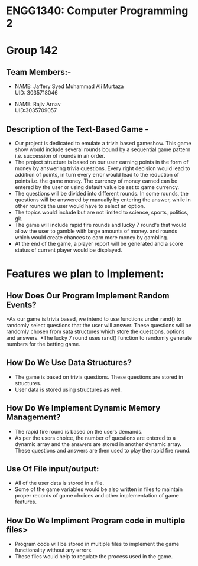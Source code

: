 # ENGG1340: Computer Programming 2                                                 
# Group 142

## Team Members:-

* NAME: Jaffery Syed Muhammad Ali Murtaza   
  UID: 3035718046
  
* NAME: Rajiv Arnav   
  UID:3035709057

## Description of the Text-Based Game -

* Our project is dedicated to emulate a trivia based gameshow. This game show would include several rounds bound by a sequential game pattern i.e. succession of rounds in an order.
* The project structure is based on our user earning points in the form of money by answering trivia questions. 
  Every right decision would lead to addition of points, in turn every error would lead to the reduction of points i.e. the game money. 
  The currency of money earned can be entered by the user or using default value be set to game currency.
* The questions will be divided into different rounds. 
  In some rounds, the questions will be answered by manually by entering the answer, while in other rounds the user would have to select   an option.
* The topics would include but are not limited to science, sports, politics, gk. 
* The game will include rapid fire rounds and lucky 7 round's that would allow the user to gamble with large amounts of money.
  and rounds which would create chances to earn more money by gambling.
* At the end of the game, a player report will be generated and a score status of current player would be displayed.

# Features we plan to Implement:

## How Does Our Program Implement Random Events?
*As our game is trivia based, we intend to use functions under rand() to randomly select questions that the user will answer.
 These questions will be randomly chosen from sata structures which store the questions, options and answers.
*The lucky 7 round uses rand() function to randomly generate numbers for the betting game.

## How Do We Use Data Structures?
 * The game is based on trivia questions. These questions are stored in structures.
 * User data is stored using structures as well.

## How Do We Implement Dynamic Memory Management?
 * The rapid fire round is based on the users demands.
 * As per the users choice, the number of questions are entered to a dynamic array and the answers are stored in another dynamic array. 
   These questions and answers are then used to play the rapid fire round.

## Use Of File input/output:
 * All of the user data is stored in a file.
 * Some of the game variables would be also written in files to maintain proper records of game choices and other implementation of game    features.

## How Do We Impliment Program code in multiple files>
 * Program code will be stored in multiple files to implement the game functionality without any errors.
 * These files would help to regulate the process used in the game.

